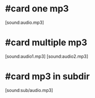 # #card one mp3

[sound:audio.mp3]

# #card multiple mp3

[sound:audio1.mp3]
[sound:audio2.mp3]

# #card mp3 in subdir

[sound:sub/audio.mp3]
